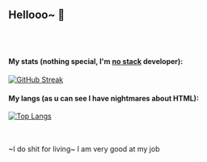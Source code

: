 ## Hellooo~ 👋

<br><br>

#### My stats (nothing special, I'm <ins>no stack</ins> developer):

[![GitHub Streak](http://github-readme-streak-stats.herokuapp.com?user=Ferenc1234&theme=dark&background=000000)](https://git.io/streak-stats)

#### My langs (as u can see I have nightmares about HTML):

[![Top Langs](https://github-readme-stats.vercel.app/api/top-langs/?username=Ferenc1234&layout=compact&theme=vision-friendly-dark)](https://github.com/anuraghazra/github-readme-stats)

<br><br>
~I do shit for living~ I am very good at my job

